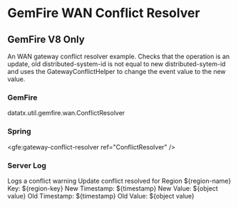 # GemFire WAN Conflict Resolver
## GemFire V8 Only
An WAN gateway conflict resolver example. Checks that the operation is an update, old distributed-system-id is not equal to new distributed-sytem-id and uses the GatewayConflictHelper to change the event value to the new value.

### GemFire
<gateway-conflict-resolver>
    <class-name>datatx.util.gemfire.wan.ConflictResolver</class-name>
</gateway-conflict-resolver>

### Spring
<gfe:gateway-conflict-resolver ref="ConflictResolver" />

<bean id="ConflictResolver" class="datatx.util.gemfire.wan.ConflictResolver" />

### Server Log
Logs a conflict warning 
Update conflict resolved for Region ${region-name} Key: ${region-key}
New Timestamp: ${timestamp} New Value: ${object value}
Old Timestamp: ${timestamp} Old Value: ${object value}
